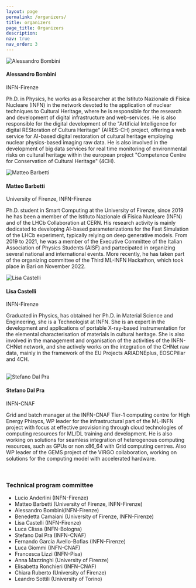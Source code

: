 ```yaml
---
layout: page
permalink: /organizers/
title: organizers
page_title: Organizers
description:
nav: true
nav_order: 3
---
```


<div class="organizer">
  <img class="photo" alt="Alessandro Bombini" src="{{ site.baseurl }}/assets/img/people/bombini.jpeg">
  <div class="info">
    <h4>Alessandro Bombini  
      <a href="mailto:bombini@fi.infn.it" title="email"><i class="fas fa-envelope" style="margin-left: 5px;"></i></a>  
      <a href="https://orcid.org/0000-0001-7225-3355" title="orcid"><i class="fab fa-orcid"></i></a> 
      <a href="https://www.semanticscholar.org/author/A.-Bombini/84260082" title="semanticscholar"><i class="ai ai-semantic-scholar"></i></a>
    </h4>
    <p> INFN-Firenze </p>
  </div>
  <p class="bio">
    Ph.D. in Physics, he works as a Researcher at the Istituto Nazionale di Fisica Nucleare (INFN) in the network devoted to the application of nuclear techniques to Cultural Heritage, where he is responsible for the research and development of digital infrastructure and web-services. He is also responsible for the digital development of the "Artificial Intelligence for digital REStoration of Cultura Heritage" (AIRES-CH) project, offering a web service for AI-based digital restoration of cultural heritage employing nuclear physics-based imaging raw data. He is also involved in the development of big data services for real time monitoring of environmental risks on cultural heritage within the european project "Competence Centre for Conservation of Cultural Heritage" (4CH).
  </p>
</div>

<div class="organizer">
  <img class="photo" alt="Matteo Barbetti" src="{{ site.baseurl }}/assets/img/people/barbetti.jpeg">
  <div class="info">
    <h4>Matteo Barbetti 
      <a href="mailto:matteo.barbetti@unifi.it" title="email"><i class="fas fa-envelope"></i></a> 
      <a href="https://orcid.org/0000-0002-6704-6914" title="orcid"><i class="fab fa-orcid"></i></a> 
      <a href="https://www.semanticscholar.org/author/M.-Barbetti/2154060732" title="semanticscholar"><i class="ai ai-semantic-scholar"></i></a>
    </h4>
    <p>University of Firenze, INFN-Firenze</p>
  </div>
  <p class="bio">
    Ph.D. student in Smart Computing at the University of Firenze, since 2019 he has been a member of the Istituto Nazionale di Fisica Nucleare (INFN) and of the LHCb Collaboration at CERN. His research activity is mainly dedicated to developing AI-based parameterizations for the Fast Simulation of the LHCb experiment, typically relying on deep generative models. From 2019 to 2021, he was a member of the Executive Committee of the Italian Association of Physics Students (AISF) and partecipated in organizing several national and international events. More recently, he has taken part of the organizing committee of the Third ML-INFN Hackathon, which took place in Bari on November 2022.
  </p>
</div>

<div class="organizer">
  <img class="photo" alt="Lisa Castelli" src="{{ site.baseurl }}/assets/img/people/castelli.jpg">
  <div class="info">
    <h4>
      Lisa Castelli
      <a href="mailto:lisa.castelli@fi.infn.it" title="email"><i class="fas fa-envelope"></i></a>
      <a href="https://orcid.org/0000-0002-6237-0432" title="orcid"><i class="fab fa-orcid"></i></a>
      <a href="https://www.semanticscholar.org/author/L.-Castelli/119595571" title="semanticscholar"><i class="ai ai-semantic-scholar"></i></a>
    </h4>
    <p>INFN-Firenze</p>
  </div>
  <p class="bio">
    Graduated in Physics, has obtained her Ph.D. in Material Science and Engineering, she is a Technologist at INFN. She is an expert in the development and applications of portable X-ray-based instrumentation for the elemental characterisation of materials in cultural heritage. She is also involved in the management and organisation of the activities of the INFN-CHNet network, and she actively works on the integration of the CHNet raw data, mainly in the framework of the EU Projects ARIADNEplus, EOSCPillar and 4CH.
  </p>
</div>

<br>

<div class="organizer">
  <img class="photo" alt="Stefano Dal Pra" src="{{ site.baseurl }}/assets/img/people/dalpra.jpg">
  <div class="info">
    <h4>
      Stefano Dal Pra
      <a href="mailto:dalpra@infn.it" title="email"><i class="fas fa-envelope"></i></a>
      <a href="https://orcid.org/0000-0002-1057-2307" title="orcid"><i class="fab fa-orcid"></i></a>
      <a href="https://www.semanticscholar.org/author/S.-Dal-Pra/13534449" title="semanticscholar"><i class="ai ai-semantic-scholar"></i></a>
    </h4>
    <p>INFN-CNAF</p>
  </div>
  <p class="bio">
    Grid and batch manager at the INFN-CNAF Tier-1 computing centre for High Energy Phisycs, WP leader for the infrastructural part of the ML-INFN project with focus at effective provisioning through cloud technologies of computing resources for ML/DL training and development. He is also working on solutions for seamless integration of heterogenous computing resources, such as GPUs or non x86_64 with Grid computing centres. Also WP leader of the GEMS project of the VIRGO collaboration, working on solutions for the computing model with accelerated hardware.
  </p>
</div>

<br>

### Technical program committee

- Lucio Anderlini (INFN-Firenze)
- Matteo Barbetti (University of Firenze, INFN-Firenze)
- Alessandro Bombini(INFN-Firenze)
- Benedetta Camaiani (University of Firenze, INFN-Firenze)
- Lisa Castelli (INFN-Firenze)
- Luca Clissa (INFN-Bologna)
- Stefano Dal Pra (INFN-CNAF)
- Fernando Garcia Avello-Bofias (INFN-Firenze)
- Luca Giommi (INFN-CNAF)
- Francesca Lizzi (INFN-Pisa)
- Anna Mazzinghi (University of Firenze)
- Elisabetta Ronchieri (INFN-CNAF)
- Chiara Ruberto (University of Firenze)
- Leandro Sottili (University of Torino)
